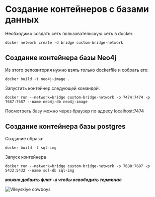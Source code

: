 # Создание контейнеров с базами данных

Необходимо создать сеть пользовательскую сеть в docker:

```
docker network create -d bridge custom-bridge-network
```

## Создание контейнера базы Neo4j

Из этого репозитория нужно взять только dockerfile и собрать его: 

```
docker build -t neo4j-image .
```

Запустить контейнер следующей командой: 

```
docker run --network=bridge custom-bridge-network -p 7474:7474 -p 7687:7687 --name neo4j-db neo4j-image
```

Посмотреть базу можно через браузер по адресу localhost:7474

## Создание контейнера базы postgres

Создание образа:

```
docker build -t sql-img
```

Запуск контейнера

```
docker run --network=bridge custom-bridge-network -p 7688:7687 -p 5432:5432 --name sql-db sql-img
```

**_можно добаить флаг `-d` чтобы освободить терминал_**


<img src="https://i.scdn.co/image/ab67616d0000b2730ce52f4ba340a1e459e6a978" Title="Vileyskiye cowboys">
